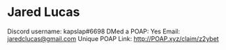 # Jared Lucas

Discord username: kapslap#6698
DMed a POAP: Yes
Email: jaredclucas@gmail.com
Unique POAP Link: http://POAP.xyz/claim/z2ybet
